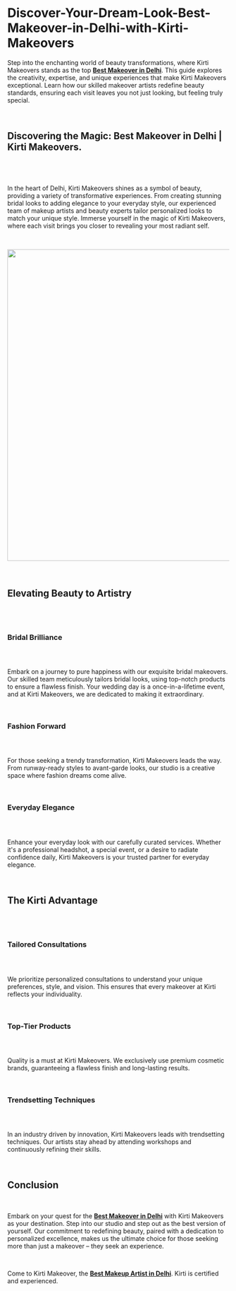 # Discover-Your-Dream-Look-Best-Makeover-in-Delhi-with-Kirti-Makeovers
<p>Step into the enchanting world of beauty transformations, where Kirti Makeovers stands as the top&nbsp;<a href="https://kirti-makeovers.com/"><strong>Best Makeover in Delhi</strong></a>. This guide explores the creativity, expertise, and unique experiences that make Kirti Makeovers exceptional. Learn how our skilled makeover artists redefine beauty standards, ensuring each visit leaves you not just looking, but feeling truly special.</p>
<p>&nbsp;</p>
<h2><strong>Discovering the Magic: Best Makeover in Delhi | Kirti Makeovers.</strong></h2>
<h2>&nbsp;</h2>
<p>In the heart of Delhi, Kirti Makeovers shines as a symbol of beauty, providing a variety of transformative experiences. From creating stunning bridal looks to adding elegance to your everyday style, our experienced team of makeup artists and beauty experts tailor personalized looks to match your unique style. Immerse yourself in the magic of Kirti Makeovers, where each visit brings you closer to revealing your most radiant self.</p>
<p>&nbsp;</p>
<p><img src="https://storage.penzu.com/g/BvA8zGW5eBGt3WnP" alt="" width="705" height="705" /></p>
<p>&nbsp;</p>
<h2><strong>Elevating Beauty to Artistry</strong></h2>
<h2>&nbsp;</h2>
<h3><strong>Bridal Brilliance</strong></h3>
<h3>&nbsp;</h3>
<p>Embark on a journey to pure happiness with our exquisite bridal makeovers. Our skilled team meticulously tailors bridal looks, using top-notch products to ensure a flawless finish. Your wedding day is a once-in-a-lifetime event, and at Kirti Makeovers, we are dedicated to making it extraordinary.</p>
<p>&nbsp;</p>
<h3><strong>Fashion Forward</strong></h3>
<h3>&nbsp;</h3>
<p>For those seeking a trendy transformation, Kirti Makeovers leads the way. From runway-ready styles to avant-garde looks, our studio is a creative space where fashion dreams come alive.</p>
<p>&nbsp;</p>
<h3><strong>Everyday Elegance</strong></h3>
<h3>&nbsp;</h3>
<p>Enhance your everyday look with our carefully curated services. Whether it's a professional headshot, a special event, or a desire to radiate confidence daily, Kirti Makeovers is your trusted partner for everyday elegance.</p>
<p>&nbsp;</p>
<h2><strong>The Kirti Advantage</strong></h2>
<h2>&nbsp;</h2>
<h3><strong>Tailored Consultations</strong></h3>
<h3>&nbsp;</h3>
<p>We prioritize personalized consultations to understand your unique preferences, style, and vision. This ensures that every makeover at Kirti reflects your individuality.</p>
<p>&nbsp;</p>
<h3><strong>Top-Tier Products</strong></h3>
<h3>&nbsp;</h3>
<p>Quality is a must at Kirti Makeovers. We exclusively use premium cosmetic brands, guaranteeing a flawless finish and long-lasting results.</p>
<p>&nbsp;</p>
<h3><strong>Trendsetting Techniques</strong></h3>
<h3>&nbsp;</h3>
<p>In an industry driven by innovation, Kirti Makeovers leads with trendsetting techniques. Our artists stay ahead by attending workshops and continuously refining their skills.</p>
<p>&nbsp;</p>
<h2><strong>Conclusion</strong></h2>
<p>&nbsp;</p>
<p>Embark on your quest for the&nbsp;<a href="https://kirti-makeovers.com/"><strong>Best Makeover in Delhi</strong></a>&nbsp;with Kirti Makeovers as your destination. Step into our studio and step out as the best version of yourself. Our commitment to redefining beauty, paired with a dedication to personalized excellence, makes us the ultimate choice for those seeking more than just a makeover &ndash; they seek an experience.</p>
<p>&nbsp;</p>
<p>Come to Kirti Makeover, the&nbsp;<a href="https://kirti-makeovers.com/"><strong>Best Makeup Artist in Delhi</strong></a>. Kirti is certified and experienced.</p>
